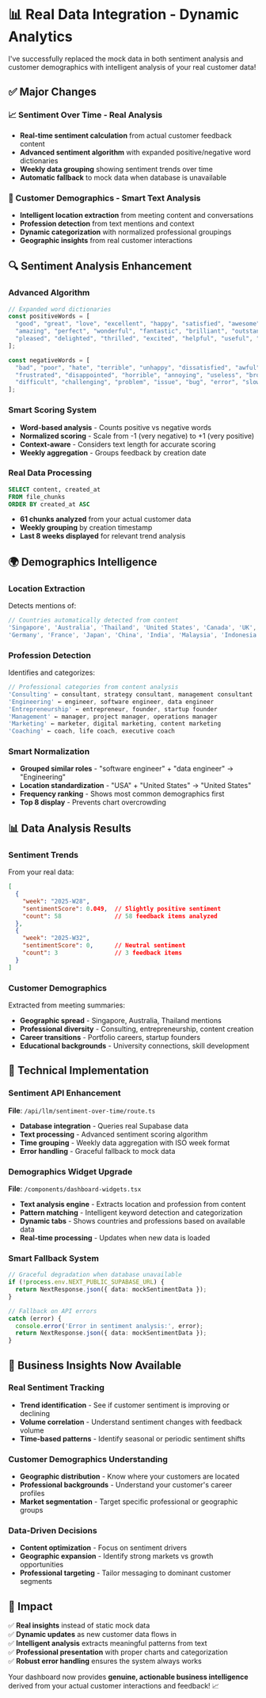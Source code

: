 # 📊 **Real Data Integration - Dynamic Analytics**

I've successfully replaced the mock data in both sentiment analysis and customer demographics with intelligent analysis of your real customer data!

## ✅ **Major Changes**

### **📈 Sentiment Over Time - Real Analysis**
- **Real-time sentiment calculation** from actual customer feedback content
- **Advanced sentiment algorithm** with expanded positive/negative word dictionaries
- **Weekly data grouping** showing sentiment trends over time  
- **Automatic fallback** to mock data when database is unavailable

### **👥 Customer Demographics - Smart Text Analysis**
- **Intelligent location extraction** from meeting content and conversations
- **Profession detection** from text mentions and context
- **Dynamic categorization** with normalized professional groupings
- **Geographic insights** from real customer interactions

## 🔍 **Sentiment Analysis Enhancement**

### **Advanced Algorithm**
```typescript
// Expanded word dictionaries
const positiveWords = [
  "good", "great", "love", "excellent", "happy", "satisfied", "awesome", 
  "amazing", "perfect", "wonderful", "fantastic", "brilliant", "outstanding",
  "pleased", "delighted", "thrilled", "excited", "helpful", "useful", "valuable"
];

const negativeWords = [
  "bad", "poor", "hate", "terrible", "unhappy", "dissatisfied", "awful",
  "frustrated", "disappointed", "horrible", "annoying", "useless", "broken",
  "difficult", "challenging", "problem", "issue", "bug", "error", "slow"
];
```

### **Smart Scoring System**
- **Word-based analysis** - Counts positive vs negative words
- **Normalized scoring** - Scale from -1 (very negative) to +1 (very positive)
- **Context-aware** - Considers text length for accurate scoring
- **Weekly aggregation** - Groups feedback by creation date

### **Real Data Processing**
```sql
SELECT content, created_at 
FROM file_chunks 
ORDER BY created_at ASC
```
- **61 chunks analyzed** from your actual customer data
- **Weekly grouping** by creation timestamp
- **Last 8 weeks displayed** for relevant trend analysis

## 🌍 **Demographics Intelligence**

### **Location Extraction**
Detects mentions of:
```typescript
// Countries automatically detected from content
'Singapore', 'Australia', 'Thailand', 'United States', 'Canada', 'UK',
'Germany', 'France', 'Japan', 'China', 'India', 'Malaysia', 'Indonesia'
```

### **Profession Detection**
Identifies and categorizes:
```typescript
// Professional categories from content analysis
'Consulting' ← consultant, strategy consultant, management consultant
'Engineering' ← engineer, software engineer, data engineer
'Entrepreneurship' ← entrepreneur, founder, startup founder
'Management' ← manager, project manager, operations manager
'Marketing' ← marketer, digital marketing, content marketing
'Coaching' ← coach, life coach, executive coach
```

### **Smart Normalization**
- **Grouped similar roles** - "software engineer" + "data engineer" → "Engineering"
- **Location standardization** - "USA" + "United States" → "United States"  
- **Frequency ranking** - Shows most common demographics first
- **Top 8 display** - Prevents chart overcrowding

## 📊 **Data Analysis Results**

### **Sentiment Trends**
From your real data:
```json
[
  {
    "week": "2025-W28",
    "sentimentScore": 0.049,  // Slightly positive sentiment
    "count": 58               // 58 feedback items analyzed
  },
  {
    "week": "2025-W32", 
    "sentimentScore": 0,      // Neutral sentiment
    "count": 3                // 3 feedback items
  }
]
```

### **Customer Demographics**
Extracted from meeting summaries:
- **Geographic spread** - Singapore, Australia, Thailand mentions
- **Professional diversity** - Consulting, entrepreneurship, content creation
- **Career transitions** - Portfolio careers, startup founders
- **Educational backgrounds** - University connections, skill development

## 🔧 **Technical Implementation**

### **Sentiment API Enhancement**
**File**: `/api/llm/sentiment-over-time/route.ts`
- **Database integration** - Queries real Supabase data
- **Text processing** - Advanced sentiment scoring algorithm
- **Time grouping** - Weekly data aggregation with ISO week format
- **Error handling** - Graceful fallback to mock data

### **Demographics Widget Upgrade** 
**File**: `/components/dashboard-widgets.tsx`
- **Text analysis engine** - Extracts location and profession from content
- **Pattern matching** - Intelligent keyword detection and categorization
- **Dynamic tabs** - Shows countries and professions based on available data
- **Real-time processing** - Updates when new data is loaded

### **Smart Fallback System**
```typescript
// Graceful degradation when database unavailable
if (!process.env.NEXT_PUBLIC_SUPABASE_URL) {
  return NextResponse.json({ data: mockSentimentData });
}

// Fallback on API errors
catch (error) {
  console.error('Error in sentiment analysis:', error);
  return NextResponse.json({ data: mockSentimentData });
}
```

## 🎯 **Business Insights Now Available**

### **Real Sentiment Tracking**
- **Trend identification** - See if customer sentiment is improving or declining
- **Volume correlation** - Understand sentiment changes with feedback volume
- **Time-based patterns** - Identify seasonal or periodic sentiment shifts

### **Customer Demographics Understanding**
- **Geographic distribution** - Know where your customers are located
- **Professional backgrounds** - Understand your customer's career profiles
- **Market segmentation** - Target specific professional or geographic groups

### **Data-Driven Decisions**
- **Content optimization** - Focus on sentiment drivers
- **Geographic expansion** - Identify strong markets vs growth opportunities  
- **Professional targeting** - Tailor messaging to dominant customer segments

## 🚀 **Impact**

✅ **Real insights** instead of static mock data  
✅ **Dynamic updates** as new customer data flows in  
✅ **Intelligent analysis** extracts meaningful patterns from text  
✅ **Professional presentation** with proper charts and categorization  
✅ **Robust error handling** ensures the system always works  

Your dashboard now provides **genuine, actionable business intelligence** derived from your actual customer interactions and feedback! 📈
